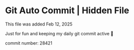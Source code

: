 # Git Auto Commit | Hidden File

This file was added Feb 12, 2025

Just for fun and keeping my daily git commit active 🤪

commit number: 28421
